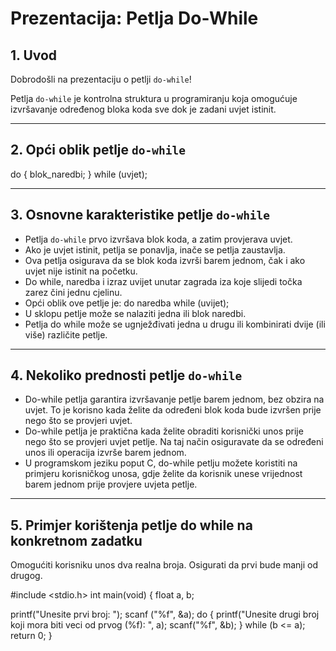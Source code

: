 # Prezentacija: Petlja Do-While

## 1. Uvod

Dobrodošli na prezentaciju o petlji `do-while`!

Petlja `do-while` je kontrolna struktura u programiranju koja omogućuje izvršavanje određenog bloka koda sve dok je zadani uvjet istinit.

---
## 2. Opći oblik petlje `do-while`
do {
blok_naredbi;
} while (uvjet);

---

## 3. Osnovne karakteristike petlje `do-while`

- Petlja `do-while` prvo izvršava blok koda, a zatim provjerava uvjet.
- Ako je uvjet istinit, petlja se ponavlja, inače se petlja zaustavlja.
- Ova petlja osigurava da se blok koda izvrši barem jednom, čak i ako uvjet nije istinit na početku.
- Do while, naredba i izraz uvijet unutar zagrada iza koje slijedi točka zarez čini jednu cjelinu.
- Opći oblik ove petlje je:
    do
     naredba
    while (uvijet);
- U sklopu petlje može se nalaziti jedna ili blok naredbi.
- Petlja do while može se ugnježđivati jedna u drugu ili kombinirati dvije (ili više) različite petlje.
---

## 4. Nekoliko prednosti petlje `do-while`

- Do-while petlja garantira izvršavanje petlje barem jednom, bez obzira na uvjet. To je korisno kada želite da određeni blok koda bude      izvršen prije nego što se provjeri uvjet.
- Do-while petlja je praktična kada želite obraditi korisnički unos prije nego što se provjeri uvjet petlje. Na taj način osiguravate da 
  se određeni unos ili operacija izvrše barem jednom.
- U programskom jeziku poput C, do-while petlju možete koristiti na primjeru korisničkog unosa, gdje želite da korisnik unese vrijednost 
  barem jednom prije provjere uvjeta petlje.

---

## 5. Primjer korištenja petlje do while na konkretnom zadatku
Omogućiti korisniku unos dva realna broja. Osigurati da prvi bude manji od drugog.

#include <stdio.h>
int main(void)
{
  float a, b; 
  
  printf("Unesite prvi broj: ");
  scanf ("%f", &a);
  do {
     printf("Unesite drugi broj koji mora biti veci od prvog (%f): ", a);
     scanf("%f", &b);
} while (b <= a); 
return 0;
}
